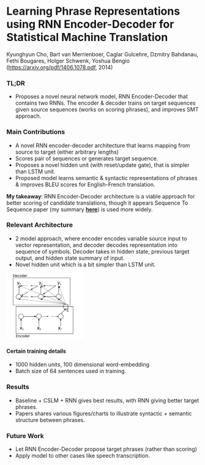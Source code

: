 # Learning Phrase Representations using RNN Encoder-Decoder for Statistical Machine Translation

Kyunghyun Cho, Bart van Merrienboer, Caglar Gulcehre, Dzmitry Bahdanau, Fethi Bougares, Holger Schwenk, Yoshua Bengio
(https://arxiv.org/pdf/1406.1078.pdf, 2014)

### TL;DR
- Proposes a novel neural network model, RNN Encoder-Decoder that contains two RNNs. The encoder & decoder trains on target sequences given source sequences (works on scoring phrases), and improves SMT approach.

### Main Contributions

- A novel RNN encoder-decoder architecture that learns mapping from source to target (either arbitrary lengths)
- Scores pair of sequences or generates target sequence.
- Proposes a novel hidden unit (with reset/update gate), that is simpler than LSTM unit.
- Proposed model learns semantic & syntactic representations of phrases & improves BLEU scores for English-French translation.

**My takeaway**: RNN Encoder-Decoder architecture is a viable approach for better scoring of candidate translations, though it appears Sequence To Sequence paper (my summary [**here**](https://github.com/sviswana/deeplearning-paper-summaries/blob/master/SequenceToSequence.md)) is used more widely.

### Relevant Architecture
- 2 model approach, where encoder encodes variable source input to vector representation, and decoder decodes representation into sequence of symbols. Decoder takes in hidden state, previous target output, and hidden state summary of input.
- Novel hidden unit which is a bit simpler than LSTM unit.

<img src="https://github.com/sviswana/deeplearning-paper-summaries/blob/master/paper-imgs/rnn-encoder-decoder.png" width="40%">

#### Certain training details
- 1000 hidden units, 100 dimensional word-embedding
- Batch size of 64 sentences used in training.

### Results
- Baseline + CSLM + RNN gives best results, with RNN giving better target phrases.
- Papers shares various figures/charts to illustrate syntactic + semantic structure between phrases.

### Future Work
- Let RNN Encoder-Decoder propose target phrases (rather than scoring)
- Apply model to other cases like speech transcription.
